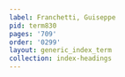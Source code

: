 ```yaml
---
label: Franchetti, Guiseppe
pid: term830
pages: '709'
order: '0299'
layout: generic_index_term
collection: index-headings
---
```

